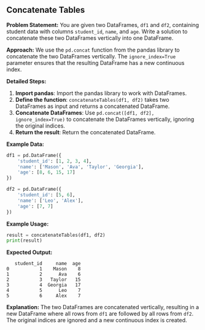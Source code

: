 
## Concatenate Tables

**Problem Statement:**
You are given two DataFrames, `df1` and `df2`, containing student data with columns `student_id`, `name`, and `age`. Write a solution to concatenate these two DataFrames vertically into one DataFrame.

**Approach:**
We use the `pd.concat` function from the pandas library to concatenate the two DataFrames vertically. The `ignore_index=True` parameter ensures that the resulting DataFrame has a new continuous index.

**Detailed Steps:**
1. **Import pandas**: Import the pandas library to work with DataFrames.
2. **Define the function**: `concatenateTables(df1, df2)` takes two DataFrames as input and returns a concatenated DataFrame.
3. **Concatenate DataFrames**: Use `pd.concat([df1, df2], ignore_index=True)` to concatenate the DataFrames vertically, ignoring the original indices.
4. **Return the result**: Return the concatenated DataFrame.

**Example Data:**
```python
df1 = pd.DataFrame({
    'student_id': [1, 2, 3, 4],
    'name': ['Mason', 'Ava', 'Taylor', 'Georgia'],
    'age': [8, 6, 15, 17]
})

df2 = pd.DataFrame({
    'student_id': [5, 6],
    'name': ['Leo', 'Alex'],
    'age': [7, 7]
})
```

**Example Usage:**
```python
result = concatenateTables(df1, df2)
print(result)
```

**Expected Output:**
```
   student_id     name  age
0           1    Mason    8
1           2      Ava    6
2           3   Taylor   15
3           4  Georgia   17
4           5      Leo    7
5           6     Alex    7
```

**Explanation:**
The two DataFrames are concatenated vertically, resulting in a new DataFrame where all rows from `df1` are followed by all rows from `df2`. The original indices are ignored and a new continuous index is created.
